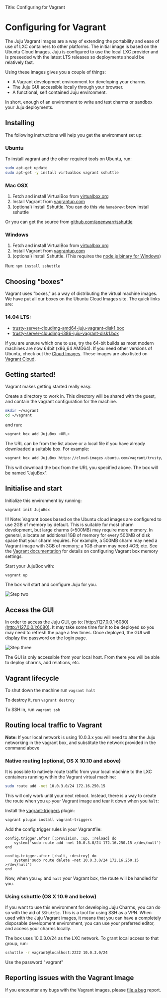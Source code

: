 Title: Configuring for Vagrant  


# Configuring for Vagrant

The Juju Vagrant images are a way of extending the portability and ease of use
of LXC containers to other platforms. The initial image is based on the Ubuntu
Cloud Images. Juju is configured to use the local LXC provider and is preseeded
with the latest LTS releases so deployments should be relatively fast.

Using these images gives you a couple of things:

- A Vagrant development environment for developing your charms.
- The Juju GUI accessible locally through your browser.
- A functional, self contained Juju environment.

In short, enough of an environment to write and test charms or sandbox your
Juju deployments.


## Installing

The following instructions will help you get the environment set up:

### Ubuntu

To install vagrant and the other required tools on Ubuntu, run:

```bash
sudo apt-get update
sudo apt-get -y install virtualbox vagrant sshuttle
```

### Mac OSX

1. Fetch and install VirtualBox from [virtualbox.org](https://www.virtualbox.org/)
2. Install Vagrant from [vagrantup.com](https://www.vagrantup.com/downloads.html)
3. (optional) Install Sshuttle. You can do this via `homebrew`: brew install sshuttle

Or you can get the source from [github.com/apenwarr/sshuttle](https://github.com/apenwarr/sshuttle)

### Windows

1. Fetch and install VirtualBox from [virtualbox.org](https://www.virtualbox.org/)
2. Install Vagrant from [vagrantup.com](https://www.vagrantup.com/downloads.html)
3. (optional) Install Sshuttle. (This requires the [node.js binary for
Windows](https://nodejs.org/download/))

Run: `npm install sshuttle`

## Choosing "boxes"

Vagrant uses "boxes," as a way of distributing the virtual machine images. We
have put all our boxes on the Ubuntu Cloud Images site. The quick links are:

### 14.04 LTS:

- [trusty-server-cloudimg-amd64-juju-vagrant-disk1.box](https://cloud-images.ubuntu.com/vagrant/trusty/current/trusty-server-cloudimg-amd64-juju-vagrant-disk1.box)
- [trusty-server-cloudimg-i386-juju-vagrant-disk1.box](https://cloud-images.ubuntu.com/vagrant/trusty/current/trusty-server-cloudimg-i386-juju-vagrant-disk1.box)

If you are unsure which one to use, try the 64-bit builds as most modern
machines are now 64bit (x86_64 AMD64). If you need other versions of Ubuntu,
check out the [Cloud Images](https://cloud-images.ubuntu.com/vagrant/). These
images are also listed on [Vagrant Cloud](https://vagrantcloud.com/ubuntu).


## Getting started!

Vagrant makes getting started really easy.

Create a directory to work in. This directory will be shared with the guest,
and contain the vagrant configuration for the machine.

```bash
mkdir ~/vagrant
cd ~/vagrant
```

and run:

```bash
vagrant box add JujuBox <URL>
```

The URL can be from the list above or a local file if you have already
downloaded a suitable box. For example:

```bash
vagrant box add JujuBox https://cloud-images.ubuntu.com/vagrant/trusty/current/trusty-server-cloudimg-amd64-juju-vagrant-disk1.box
```

This will download the box from the URL you specified above. The box will be
named "JujuBox".


## Initialise and start

Initialize this environment by running:

```bash
vagrant init JujuBox
```

!!! Note: Vagrant boxes based on the Ubuntu cloud images are configured to use
2GB of memory by default. This is suitable for most charm development, but
large charms (>500MB) may require more memory. In general, allocate an
additional 1GB of memory for every 500MB of disk space that your charm
requires.  For example, a 500MB charm may need a Vagrant image with 3GB of
memory; a 1GB charm may need 4GB; etc. See the
[Vagrant documentation](https://docs.vagrantup.com/v2/virtualbox/configuration.html)
for details on configuring Vagrant box memory settings.

Start your JujuBox with:

```bash
vagrant up
```

The box will start and configure Juju for you.

![Step two](./media/config-vagrant-step02.png)


## Access the GUI

In order to access the Juju GUI, go to: [http://127.0.0.1:6080](http://127.0.0.1:6080).
It may take some time for it to be deployed so you may need to refresh the page
a few times. Once deployed, the GUI will display the password on the login page.

![Step three](./media/config-vagrant-step03.png)

The GUI is only accessible from your local host. From there you will be able to
deploy charms, add relations, etc.


## Vagrant lifecycle

To shut down the machine run `vagrant halt`

To destroy it, run `vagrant destroy`

To SSH in, run `vagrant ssh`


## Routing local traffic to Vagrant

**Note:** If your local network is using 10.0.3.x you will need to alter the
Juju networking in the vagrant box, and substitute the network provided in the
command above

### Native routing (optional, OS X 10.10 and above)

It is possible to natively route traffic from your local machine to the LXC
containers running within the Vagrant virtual machine:

```bash
sudo route add -net 10.0.3.0/24 172.16.250.15
```

This will only work until your next reboot. Instead, there is a way to create
the route when you `up` your Vagrant image and tear it down when you `halt`:

Install the [vagrant-triggers](https://github.com/emyl/vagrant-triggers) plugin:

```bash
vagrant plugin install vagrant-triggers
```

Add the config.trigger rules in your Vagrantfile:

```no-highlight
config.trigger.after [:provision, :up, :reload] do
    system('sudo route add -net 10.0.3.0/24 172.16.250.15 >/dev/null')
end

config.trigger.after [:halt, :destroy] do
    system('sudo route delete -net 10.0.3.0/24 172.16.250.15 >/dev/null')
end
```

Now, when you `up` and `halt` your Vagrant box, the route will be handled for you.

### Using sshuttle (OS X 10.9 and below)

If you want to use this environment for developing Juju Charms, you can do so
with the aid of `SSHuttle`. This is a tool for using SSH as a VPN. When
used with the Juju Vagrant images, it means that you can have a completely
disposable development environment, you can use your preferred editor, and
access your charms locally.

The box uses 10.0.3.0/24 as the LXC network. To grant local access to that
group, run:

```bash
sshuttle -r vagrant@localhost:2222 10.0.3.0/24
```

Use the password "vagrant"


## Reporting issues with the Vagrant Image

If you encounter any bugs with the Vagrant images, please
[file a bug](https://bugs.launchpad.net/juju-vagrant-images) report.
